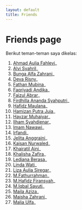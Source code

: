 ```yaml
---
layout: default
title: Friends
---
```

# Friends page

Berikut teman-teman saya dikelas:
1. [Ahmad Aulia Fahlevi](https://lepii1.github.io/)_
2. [Alvi Syahril](https://alvi0syahril.github.io/)_
3. [Bunga Alfa Zahrani](https://bunga-hub.github.io/)_
4. [Deva Risny](https://devarisny.github.io/)_
5. [Fathan Mubina](https://Fathan-mubina.github.io/)_
6. [Faqriyadi Andika](https://faqriyadiandika.github.io/)_
7. [Faizul Abrar](https://Faizul-abrar.github.io/)_
8. [Firdhilla Ananda Syahputri](https://firdhillaananda.github.io/)_
9. [Hafidz Maulana](https://HafizhMaulana28.github.io/)_
10. [Hamizan Putra Juia](https://hamizan18.github.io/)_
11. [Hayzar Muhaiyar](https://hayzarmuhaiyar0101.github.io/)_
12. [Ilham Syahdienar](https://ilhamdienar.github.io/)_
13. [Imam Nawawi](https://imamnawawi1c.github.io/)_
14. [Irfandi](https://irfandi8.github.io/)_
15. [Jelita Anggraini](https://jexiee99.github.io/)_
16. [Kaisan Nurwaled](https://kaisan969.github.io/)_
17. [Khairatil Aini](https://khairatilaini.github.io/)_
18. [Khalisha Zafira](https://khalisha0zafira.github.io/)_
19. [Lediana Berasa](https://ledianaberasa.github.io/)_
20. [Linda Wati](https://lindawati26.github.io/)_
21. [Liza Aulia Siregar](https://lizaauliasiregar.github.io/)_
22. [M.Fathurrahman](https://fyou00.github.io/)_
23. [M.Hafidz Firansyah](https://mhafidzfiransyah.github.io/)_
24. [M.Iqbal Sayuti](https://iqbalsayuti0.github.io/)_
25. [Maila Aziza](https://mailaaziza.github.io/)_
26. [Maisha Zahrani](https://maishazahrani.github.io/)_
27. [Malia Ulfa](https://maliaulfa2.github.io/)_



